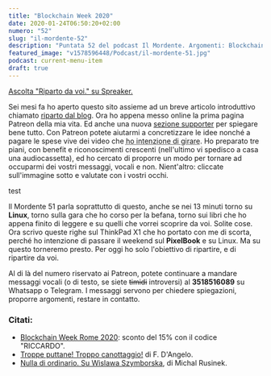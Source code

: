 ```yaml
---
title: "Blockchain Week 2020"
date: 2020-01-24T06:50:20+02:00
numero: "52"
slug: "il-mordente-52"
description: "Puntata 52 del podcast Il Mordente. Argomenti: Blockchain Week Rome 2020, Svelte JS, Linux, Adelphi, Dylan Dog. Autore: Riccardo Palombo"
featured_image: "v1578596448/Podcast/il-mordente-51.jpg"
podcast: current-menu-item
draft: true
---
```


<a class="spreaker-player" href="https://www.spreaker.com/episode/21514210" data-resource="episode_id=21514210" data-width="100%" data-height="200px" data-theme="light" data-playlist="false" data-playlist-continuous="false" data-autoplay="false" data-live-autoplay="false" data-chapters-image="true" data-episode-image-position="right" data-hide-logo="false" data-hide-likes="false" data-hide-comments="false" data-hide-sharing="false" data-hide-download="true">Ascolta "Riparto da voi." su Spreaker.</a>

Sei mesi fa ho aperto questo sito assieme ad un breve articolo introduttivo chiamato [riparto dal blog](/articoli/nuovo-sito-riccardo-palombo/ "Leggi il primo post di questo blog"). Ora ho appena messo online la prima pagina Patreon della mia vita. Ed anche una nuova [sezione supporter](/supporter/ "Ecco come diventare supporter") per spiegare bene tutto. Con Patreon potete aiutarmi a concretizzare le idee nonché a pagare le spese vive dei video che <abbr title="Scuola di recensioni">ho intenzione di girare</abbr>. Ho preparato tre piani, con benefit e riconoscimenti crescenti (nell'ultimo vi spedisco a casa una audiocassetta), ed ho cercato di proporre un modo per tornare ad occuparmi dei vostri messaggi, vocali e non. Nient'altro: cliccate sull'immagine sotto e valutate con i vostri occhi.

test

Il Mordente 51 parla soprattutto di questo, anche se nei 13 minuti torno su **Linux**, torno sulla gara che ho corso per la befana, torno sui libri che ho appena finito di leggere e su quelli che vorrei scoprire da voi. Solite cose. Ora scrivo queste righe sul ThinkPad X1 che ho portato con me di scorta, perché ho intenzione di passare il weekend sul **PixelBook** e su Linux. Ma su questo torneremo presto. Per oggi ho solo l'obiettivo di ripartire, e di ripartire da voi.

Al di là del numero riservato ai Patreon, potete continuare a mandare messaggi vocali (o di testo, se siete ~~timidi~~ introversi) al <strong>3518516089</strong> su Whatsapp o Telegram. I messaggi servono per chiedere spiegazioni, proporre argomenti, restare in contatto.

### Citati:
<ul>
<li><a href="https://www.blockchainweekrome.com/" target="_blank" rel="nofollow noopener" title="Vedi i corsi Blockchain Week Rome 2020">Blockchain Week Rome 2020</a>: sconto del 15% con il codice "RICCARDO".</li>
<li><a href="https://amzn.to/2Fy51es" target="_blank" rel="nofollow noopener" title="Vedi il libro Troppe puttane! Troppo canottaggio! Da Balzac a Proust, consigli ai giovani scrittori dai maestri della letteratura francese.">Troppe puttane! Troppo canottaggio!</a> di F. D'Angelo.</li>
<li><a href="https://amzn.to/3aARiBL" target="_blank" rel="nofollow noopener" title="Vedi il libro Nulla di ordinario">Nulla di ordinario. Su Wislawa Szymborska</a>, di Michal Rusinek.</li>
</ul>